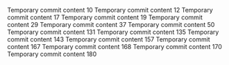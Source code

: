 Temporary commit content 10
Temporary commit content 12
Temporary commit content 17
Temporary commit content 19
Temporary commit content 29
Temporary commit content 37
Temporary commit content 50
Temporary commit content 131
Temporary commit content 135
Temporary commit content 143
Temporary commit content 157
Temporary commit content 167
Temporary commit content 168
Temporary commit content 170
Temporary commit content 180
